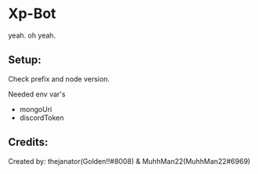 # Xp-Bot

yeah. oh yeah.


## Setup:
Check prefix and node version. 

Needed env var's
* mongoUri 
* discordToken 

## Credits:
Created by: thejanator(Golden!!#8008) & MuhhMan22(MuhhMan22#6969)
